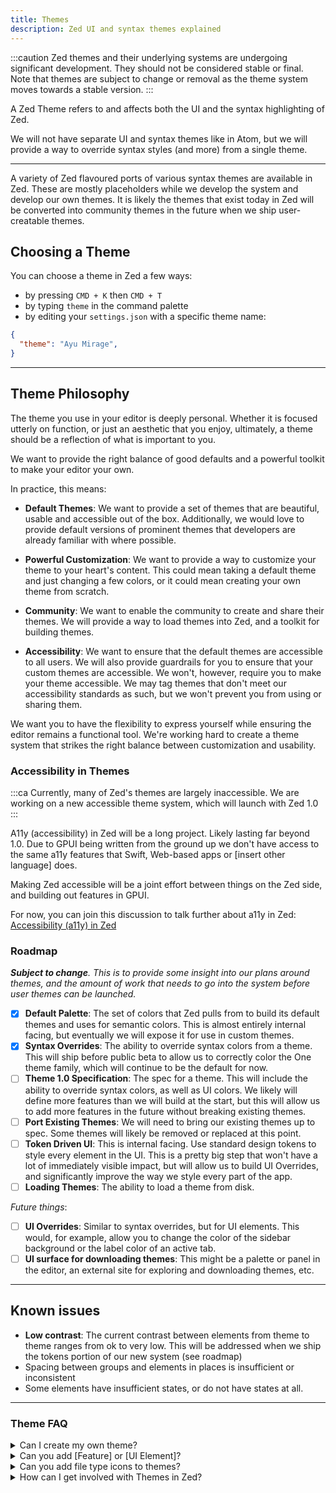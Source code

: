```yaml
---
title: Themes
description: Zed UI and syntax themes explained
---
```


:::caution
Zed themes and their underlying systems are undergoing significant development. They should not be considered stable or final. Note that themes are subject to change or removal as the theme system moves towards a stable version.
:::

A Zed Theme refers to and affects both the UI and the syntax highlighting of Zed.

We will not have separate UI and syntax themes like in Atom, but we will provide a way to override syntax styles (and more) from a single theme.

---

A variety of Zed flavoured ports of various syntax themes are available in Zed. These are mostly placeholders while we develop the system and develop our own themes. It is likely the themes that exist today in Zed will be converted into community themes in the future when we ship user-creatable themes.

## Choosing a Theme

You can choose a theme in Zed a few ways:

- by pressing `CMD + K` then `CMD + T`
- by typing `theme` in the command palette
- by editing your `settings.json` with a specific theme name:

```json
{
  "theme": "Ayu Mirage",
}
```

---

## Theme Philosophy

The theme you use in your editor is deeply personal. Whether it is focused utterly on function, or just an aesthetic that you enjoy, ultimately, a theme should be a reflection of what is important to you.

We want to provide the right balance of good defaults and a powerful toolkit to make your editor your own.

In practice, this means:

- **Default Themes**: We want to provide a set of themes that are beautiful, usable and accessible out of the box. Additionally, we would love to provide default versions of prominent themes that developers are already familiar with where possible.

- **Powerful Customization**: We want to provide a way to customize your theme to your heart's content. This could mean taking a default theme and just changing a few colors, or it could mean creating your own theme from scratch.

- **Community**: We want to enable the community to create and share their themes. We will provide a way to load themes into Zed, and a toolkit for building themes.

- **Accessibility**: We want to ensure that the default themes are accessible to all users. We will also provide guardrails for you to ensure that your custom themes are accessible. We won't, however, require you to make your theme accessible. We may tag themes that don't meet our accessibility standards as such, but we won't prevent you from using or sharing them.

We want you to have the flexibility to express yourself while ensuring the editor remains a functional tool. We're working hard to create a theme system that strikes the right balance between customization and usability.

### Accessibility in Themes

:::ca
Currently, many of Zed's themes are largely inaccessible. We are working on a new accessible theme system, which will launch with Zed 1.0
:::

A11y (accessibility) in Zed will be a long project. Likely lasting far beyond 1.0. Due to GPUI being written from the ground up we don't have access to the same a11y features that Swift, Web-based apps or [insert other language] does.

Making Zed accessible will be a joint effort between things on the Zed side, and building out features in GPUI.

For now, you can join this discussion to talk further about a11y in Zed: [Accessibility (a11y) in Zed](https://github.com/zed-industries/community/discussions/1297)

### Roadmap

_**Subject to change**. This is to provide some insight into our plans around themes, and the amount of work that needs to go into the system before user themes can be launched._

- [x] **Default Palette**: The set of colors that Zed pulls from to build its default themes and uses for semantic colors. This is almost entirely internal facing, but eventually we will expose it for use in custom themes.
- [x] **Syntax Overrides**: The ability to override syntax colors from a theme. This will ship before public beta to allow us to correctly color the One theme family, which will continue to be the default for now.
- [ ] **Theme 1.0 Specification**: The spec for a theme. This will include the ability to override syntax colors, as well as UI colors. We likely will define more features than we will build at the start, but this will allow us to add more features in the future without breaking existing themes.
- [ ] **Port Existing Themes**: We will need to bring our existing themes up to spec. Some themes will likely be removed or replaced at this point.
- [ ] **Token Driven UI**: This is internal facing. Use standard design tokens to style every element in the UI. This is a pretty big step that won't have a lot of immediately visible impact, but will allow us to build UI Overrides, and significantly improve the way we style every part of the app.
- [ ] **Loading Themes**: The ability to load a theme from disk.

*Future things*:

- [ ] **UI Overrides**: Similar to syntax overrides, but for UI elements. This would, for example, allow you to change the color of the sidebar background or the label color of an active tab.
- [ ] **UI surface for downloading themes**: This might be a palette or panel in the editor, an external site for exploring and downloading themes, etc.

---

## Known issues

- **Low contrast**: The current contrast between elements from theme to theme ranges from ok to very low. This will be addressed when we ship the tokens portion of our new system (see roadmap)
- Spacing between groups and elements in places is insufficient or inconsistent
- Some elements have insufficient states, or do not have states at all.

---

### Theme FAQ

<details>

  <summary>Can I create my own theme?</summary>

  This is planned, though we don't have a timeline. We'll let the community know when this is ready to test and get feedback on.

</details>

<details>

  <summary>Can you add [Feature] or [UI Element]?</summary>

  This isn't a theme issue. If you would like to discuss something you would like to see added you could start a [discussion](https://github.com/zed-industries/community/discussions).

</details>

<details>

  <summary>Can you add file type icons to themes?</summary>

  Not yet, but it is [highly requested](https://github.com/zed-industries/community/issues/206) in our community board. If you would like to see this feature specifically, feel free to share any projects for sourcing these in the [GitHub issue](https://github.com/zed-industries/community/issues/206).

</details>

<details>

<summary>How can I get involved with Themes in Zed?</summary>

There is an open themes discussion in our community repository here: [Themes: Ideas, Feedback, Accessibility, Discussion](https://github.com/zed-industries/community/discussions/503).

You can also join [our Discord](https://discord.gg/h4az9geD4Y) to talk about themes and design, but note we **do not** take feature requests or questions about feature timelines in Discord.

</details>
